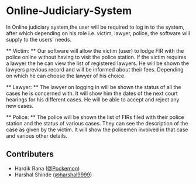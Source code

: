 # Online-Judiciary-System

In Online judiciary system,the user will be required to log in to the system, after which 
depending on his role i.e. victim, lawyer, police, the software will supply to the users’ needs.

** Victim:
   ** Our software will allow the victim (user) to lodge FIR with the police online
      without having to visit the police station. If the victim requires a lawyer the he can
      view the list of registered lawyers. He will be shown the lawyers previous record
      and will be informed about their fees. Depending on which he can choose the
      lawyer of his choice.

** Lawyer:
   ** The lawyer on logging in will be shown the status of all the cases he is concerned
      with. It will show him the dates of the next court hearings for his different cases.
      He will be able to accept and reject any new cases.
      
** Police:
    ** The police will be shown the list of FIRs filed with their police station and the
       status of various cases. They can see the description of the case as given by the
       victim. It will show the policemen involved in that case and various other details.
    



## Contributers
- Hardik Rana ([@Pockemon](https://github.com/Pockemon))
- Harshal Shinde ([@harshal9999](https://github.com/harshal9999))

